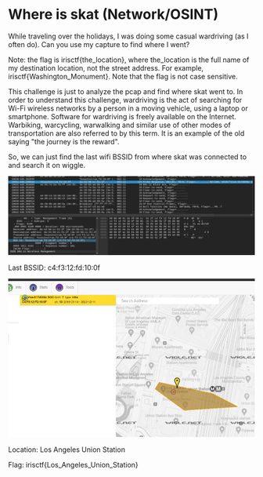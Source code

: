 # Where is skat (Network/OSINT)

While traveling over the holidays, I was doing some casual wardriving (as I often do). Can you use my capture to find where I went?

Note: the flag is irisctf{the_location}, where the_location is the full name of my destination location, not the street address. For example, irisctf{Washington_Monument}. Note that the flag is not case sensitive.

This challenge is just to analyze the pcap and find where skat went to.
In order to understand this challenge, wardriving is the act of searching for Wi-Fi wireless networks by a person in a moving vehicle, using a laptop or smartphone. Software for wardriving is freely available on the Internet. Warbiking, warcycling, warwalking and similar use of other modes of transportation are also referred to by this term. It is an example of the old saying "the journey is the reward".

So, we can just find the last wifi BSSID from where skat was connected to and search it on wiggle.

![Alt text](images/image.png)

Last BSSID: c4:f3:12:fd:10:0f

![Alt text](images/Date_Jan-%207-2024____TIME_04-22-31.jpg)

Location: Los Angeles Union Station

Flag: irisctf{Los_Angeles_Union_Station}
